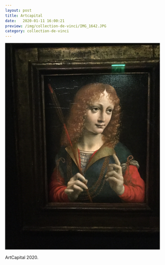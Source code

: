 ```yaml
---
layout: post
title: Artcapital
date:   2020-01-11 16:00:21
preview: /img/collection-de-vinci/IMG_1642.JPG
category: collection-de-vinci
---
```


![Picture 1](/img/collection-de-vinci/IMG_1642.JPG) 


ArtCapital 2020.